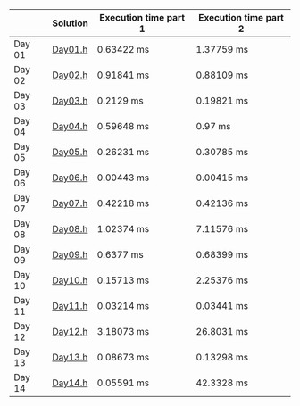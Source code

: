 |	| Solution 	| Execution time part 1	 | Execution time part 2	|
|---------|---|---|---|
| Day 01	|[Day01.h](tasks/Day01.h)	| 0.63422 ms	 | 1.37759 ms	 |
| Day 02	|[Day02.h](tasks/Day02.h)	| 0.91841 ms	 | 0.88109 ms	 |
| Day 03	|[Day03.h](tasks/Day03.h)	| 0.2129 ms	 | 0.19821 ms	 |
| Day 04	|[Day04.h](tasks/Day04.h)	| 0.59648 ms	 | 0.97 ms	 |
| Day 05	|[Day05.h](tasks/Day05.h)	| 0.26231 ms	 | 0.30785 ms	 |
| Day 06	|[Day06.h](tasks/Day06.h)	| 0.00443 ms	 | 0.00415 ms	 |
| Day 07	|[Day07.h](tasks/Day07.h)	| 0.42218 ms	 | 0.42136 ms	 |
| Day 08	|[Day08.h](tasks/Day08.h)	| 1.02374 ms	 | 7.11576 ms	 |
| Day 09	|[Day09.h](tasks/Day09.h)	| 0.6377 ms	 | 0.68399 ms	 |
| Day 10	|[Day10.h](tasks/Day10.h)	| 0.15713 ms	 | 2.25376 ms	 |
| Day 11	|[Day11.h](tasks/Day11.h)	| 0.03214 ms	 | 0.03441 ms	 |
| Day 12	|[Day12.h](tasks/Day12.h)	| 3.18073 ms	 | 26.8031 ms	 |
| Day 13	|[Day13.h](tasks/Day13.h)	| 0.08673 ms	 | 0.13298 ms	 |
| Day 14	|[Day14.h](tasks/Day14.h)	| 0.05591 ms	 | 42.3328 ms	 |
